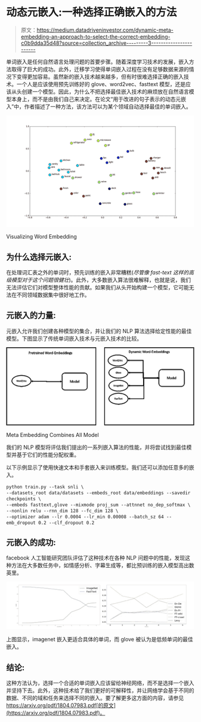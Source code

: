 # 动态元嵌入:一种选择正确嵌入的方法

> 原文：<https://medium.datadriveninvestor.com/dynamic-meta-embedding-an-approach-to-select-the-correct-embedding-c0b9dda35d48?source=collection_archive---------3----------------------->

单词嵌入是任何自然语言处理问题的首要步骤。随着深度学习技术的发展，嵌入方法取得了巨大的成功。此外，迁移学习使得单词嵌入过程在没有足够数据来源的情况下变得更加容易。虽然新的嵌入技术越来越多，但有时很难选择正确的嵌入技术。一个人是应该使用预先训练好的 glove、word2vec、fasttext 模型，还是应该从头创建一个模型。因此，为什么不把选择最佳嵌入技术的麻烦放在自然语言模型本身上，而不是由我们自己来决定。在论文“用于改进的句子表示的动态元嵌入”中，作者描述了一种方法，该方法可以为某个领域自动选择最佳的单词嵌入。

![](img/e413652aa2eb0cc5e65e02cb2df2ae6d.png)

Visualizing Word Embedding

## 为什么选择元嵌入:

在处理词汇表之外的单词时，预先训练的嵌入非常糟糕(*尽管像 fast-text 这样的高级模型对于这个问题很健壮*)。此外，大多数嵌入算法很难解释，也就是说，我们无法评估它们对模型整体性能的贡献。如果我们从头开始构建一个模型，它可能无法在不同领域数据集中很好地工作。

## 元嵌入的力量:

元嵌入允许我们创建各种模型的集合，并让我们的 NLP 算法选择给定性能的最佳模型。下图显示了传统单词嵌入技术与元嵌入技术的比较。

![](img/5b0cd2b751f76c60887c35e51c0b968d.png)

Meta Embedding Combines All Model

我们的 NLP 模型将评估我们提出的一系列嵌入算法的性能，并将尝试找到最佳模型并基于它们的性能分配权重。

以下示例显示了使用快速文本和手套嵌入来训练模型。我们还可以添加任意多的嵌入。

```
python train.py --task snli \
--datasets_root data/datasets --embeds_root data/embeddings --savedir checkpoints \
--embeds fasttext,glove --mixmode proj_sum --attnnet no_dep_softmax \
--nonlin relu --rnn_dim 128 --fc_dim 128 \
--optimizer adam --lr 0.0004 --lr_min 0.00008 --batch_sz 64 --emb_dropout 0.2 --clf_dropout 0.2
```

## 元嵌入的成功:

facebook 人工智能研究团队评估了这种技术在各种 NLP 问题中的性能，发现这种方法在大多数任务中，如情感分析、字幕生成等，都比预训练的嵌入模型高出数英里。

![](img/2965205b8d3fa905ed4a8665edd95a94.png)

上图显示，imagenet 嵌入更适合具体的单词，而 glove 被认为是低频单词的最佳嵌入。

## 结论:

这种方法认为，选择一个合适的单词嵌入应该留给神经网络，而不是选择一个嵌入并坚持下去。此外，这种技术给了我们更好的可解释性，并让网络学会基于不同的数据、不同的域和任务来选择不同的嵌入。要了解更多这方面的内容，请参见 https://arxiv.org/pdf/1804.07983.pdf[的原文](https://arxiv.org/pdf/1804.07983.pdf)。